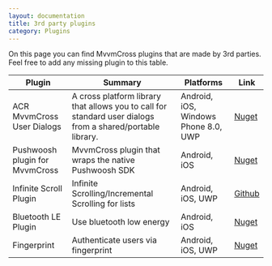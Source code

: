 ```yaml
---
layout: documentation
title: 3rd party plugins
category: Plugins
---
```



On this page you can find MvvmCross plugins that are made by 3rd parties. Feel free to add any missing plugin to this table.

Plugin | Summary | Platforms | Link
--- | --- | --- | ---
ACR MvvmCross User Dialogs | A cross platform library that allows you to call for standard user dialogs from a shared/portable library. | Android, iOS, Windows Phone 8.0, UWP | [Nuget](https://www.nuget.org/packages/Acr.MvvmCross.Plugins.UserDialogs/)
Pushwoosh plugin for MvvmCross | MvvmCross plugin that wraps the native Pushwoosh SDK | Android, iOS | [Nuget](https://www.nuget.org/packages/SoToGo.Plugins.Pushwoosh/)
Infinite Scroll Plugin | Infinite Scrolling/Incremental Scrolling for lists | Android, iOS, UWP | [Github](https://github.com/HBSequence/Sequence.Plugins)
Bluetooth LE Plugin | Use bluetooth low energy | Android, iOS | [Nuget](https://www.nuget.org/packages/MvvmCross.Plugin.BLE/)
Fingerprint | Authenticate users via fingerprint | Android, iOS, UWP | [Nuget](https://www.nuget.org/packages/MvvmCross.Plugins.Fingerprint/)
